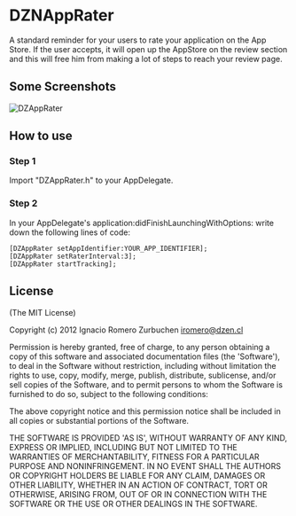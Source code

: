 DZNAppRater
==========

A standard reminder for your users to rate your application on the App Store. If the user accepts, it will open up the AppStore on the review section and this will free him from making a lot of steps to reach your review page.

## Some Screenshots
![DZAppRater](https://dl.dropboxusercontent.com/u/2452151/Permalink/DZAppRater.png)

## How to use

### Step 1
Import "DZAppRater.h" to your AppDelegate.

### Step 2
In your AppDelegate's application:didFinishLaunchingWithOptions: write down the following lines of code:

```
[DZAppRater setAppIdentifier:YOUR_APP_IDENTIFIER];
[DZAppRater setRaterInterval:3];
[DZAppRater startTracking];
```


## License
(The MIT License)

Copyright (c) 2012 Ignacio Romero Zurbuchen <iromero@dzen.cl>

Permission is hereby granted, free of charge, to any person obtaining a copy of this software and associated documentation files (the 'Software'), to deal in the Software without restriction, including without limitation the rights to use, copy, modify, merge, publish, distribute, sublicense, and/or sell copies of the Software, and to permit persons to whom the Software is furnished to do so, subject to the following conditions:

The above copyright notice and this permission notice shall be included in all copies or substantial portions of the Software.

THE SOFTWARE IS PROVIDED 'AS IS', WITHOUT WARRANTY OF ANY KIND, EXPRESS OR IMPLIED, INCLUDING BUT NOT LIMITED TO THE WARRANTIES OF MERCHANTABILITY, FITNESS FOR A PARTICULAR PURPOSE AND NONINFRINGEMENT. IN NO EVENT SHALL THE AUTHORS OR COPYRIGHT HOLDERS BE LIABLE FOR ANY CLAIM, DAMAGES OR OTHER LIABILITY, WHETHER IN AN ACTION OF CONTRACT, TORT OR OTHERWISE, ARISING FROM, OUT OF OR IN CONNECTION WITH THE SOFTWARE OR THE USE OR OTHER DEALINGS IN THE SOFTWARE.
